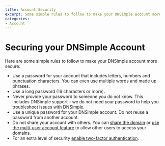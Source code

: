 ```yaml
---
title: Account Security
excerpt: Some simple rules to follow to make your DNSimple account more secure.
categories:
- Account
---
```


# Securing your DNSimple Account

Here are some simple rules to follow to make your DNSimple account more secure:

- Use a password for your account that includes letters, numbers and punctuation characters. You can even use multiple words and made up phrases.
- Use a long password (16 characters or more).
- Never provide your password to someone you do not know. This includes DNSimple support - we do not need your password to help you troubleshoot issues with DNSimple.
- Use a unique password for your DNSimple account. Do not reuse a password from another account.
- Do not share your account with others. You can [share the domain](/articles/sharing-domain/) or [use the multi-user account feature](/articles/account-users/) to allow other users to access your domains.
- For an extra level of security [enable two-factor authentication](/articles/two-factor-authentication/).
